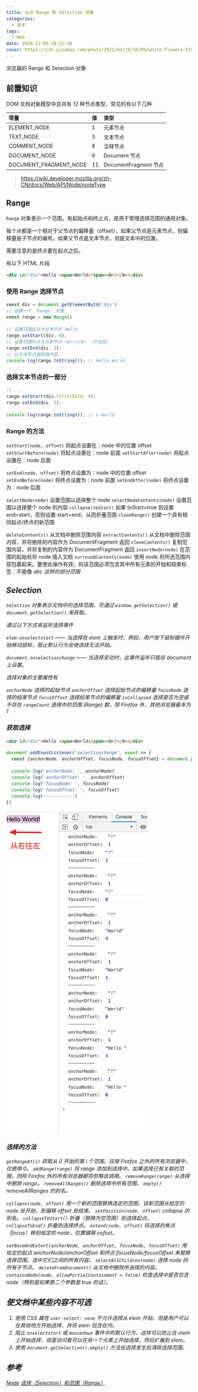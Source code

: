 ```yaml
---
title: 认识 Range 和 Selection 对象
categories:
  - 技术
tags:
  - Web
date: 2020-12-05 10:51:38
cover: https://cdn.pixabay.com/photo/2021/04/19/16/09/white-flowers-6191822_960_720.jpg
---
```


浏览器的 Range 和 Selection 对象

<!--more-->

## 前置知识

DOM 文档对象模型中总共有 12 种节点类型，常见的有以下几种

| 常量                   | 值   | 类型                  |
| :--------------------- | :--- | :-------------------- |
| ELEMENT_NODE           | 1    | 元素节点              |
| TEXT_NODE              | 3    | 文本节点              |
| COMMENT_NODE           | 8    | 注释节点              |
| DOCUMENT_NODE          | 9    | Document 节点         |
| DOCUMENT_FRAGMENT_NODE | 11   | DocumentFragment 节点 |

> https://wiki.developer.mozilla.org/zh-CN/docs/Web/API/Node/nodeType

## Range

`Range` 对象表示一个范围，有起始点和终止点，是用于管理选择范围的通用对象。

每个点都是一个相对于父节点的偏移量（offset），如果父节点是元素节点，则偏移量是子节点的编号。如果父节点是文本节点，则是文本中的位置。

需要注意的是终点要在起点之后。

有以下 HTML 片段
```html
<div id="div">Hello <span>World</span><b>!</b></div>
```

### 使用 Range 选择节点

```js
const div = document.getElementById('div')
// 创建一个 `Range` 对象
const range = new Range()

// 设置范围起点为文本节点 Hello
range.setStart(div, 0);
// 设置范围终点为元素节点 <b>!</b> （不包括）
range.setEnd(div, 2);
// 以文本形式返回其内容
console.log(range.toString()); // Hello World
```

### 选择文本节点的一部分

```js
// ...
range.setStart(div.firstChild, 4);
range.setEnd(div, 2);
  
console.log(range.toString()); // o World
```
### Range 的方法

`setStart(node, offset)` 将起点设置在：node 中的位置 offset
`setStartBefore(node)` 将起点设置在：node 前面
`setStartAfter(node)` 将起点设置在：node 后面

`setEnd(node, offset)` 将终点设置为：node 中的位置 offset
`setEndBefore(node)` 将终点设置为：node 前面
`setEndAfter(node)` 将终点设置为：node 后面

`selectNode(node)` 设置范围以选择整个 node
`selectNodeContents(node)` 设置范围以选择整个 node 的内容
`collapse(toStart)` 如果 toStart=true 则设置 end=start，否则设置 start=end，从而折叠范围
`cloneRange()` 创建一个具有相同起点/终点的新范围

`deleteContents()`  从文档中删除范围内容
`extractContents()` 从文档中删除范围内容，并将删除的内容作为 DocumentFragment 返回
`cloneContents()` 复制范围内容，并将复制的内容作为 DocumentFragment 返回
`insertNode(node)` 在范围的起始处将 node 插入文档
`surroundContents(node)` 使用 node 将所选范围内容包裹起来。要使此操作有效，则该范围必须包含其中所有元素的开始和结束标签：不能像 <i>abc 这样的部分范围

## Selection

`Selection` 对象表示文档中的选择范围，可通过 `window.getSelection()` 或 `document.getSelection()` 来获取。

通过以下方式来监听选择事件

`elem.onselectstart` —— 当选择在 elem 上触发时，例如，用户按下鼠标键并开始移动鼠标，阻止默认行为会使选择无法开始。

`document.onselectionchange` —— 当选择变动时，此事件监听只能在 document 上设置。

选择对象的主要属性有

`anchorNode` 选择的起始节点
`anchorOffset` 选择起始节点的偏移量
`focusNode` 选择的结束节点
`focusOffset` 选择结束节点的偏移量
`isCollapsed` 选择是否为空或不存在
`rangeCount` 选择中的范围 (Range) 数，除 Firefox 外，其他浏览器最多为 1


### 获取选择

```html
<div id="div">Hello <span>World</span><b>!</b></div>
```

```js
document.addEventListener('selectionchange', event => {
  const {anchorNode, anchorOffset, focusNode, focusOffset} = document.getSelection();

  console.log('anchorNode: ', anchorNode)
  console.log('anchorOffset: ', anchorOffset)
  console.log('focusNode: ', focusNode)
  console.log('focusOffset: ', focusOffset)
  console.log('----------')
})
```

![right-to-left](./images/selection-and-range/right-to-left.jpg)

### 选择的方法

`getRangeAt(i)` 获取从 0 开始的第 i 个范围。在除 Firefox 之外的所有浏览器中，仅使用 0。
`addRange(range)` 将 range 添加到选择中。如果选择已有关联的范围，则除 Firefox 外的所有浏览器都将忽略该调用。
`removeRange(range)` 从选择中删除 range。
`removeAllRanges()` 删除选择中所有范围。
`empty()` removeAllRanges 的别名。

`collapse(node, offset)` 用一个新的范围替换选定的范围，该新范围从给定的 node 处开始，到偏移 offset 处结束。
`setPosition(node, offset)` collapse 的别名。
`collapseToStart()` 折叠（替换为空范围）到选择起点。
`collapseToEnd()` 折叠到选择终点。
`extend(node, offset)` 将选择的焦点（focus）移到给定的 node，位置偏移 oofset。

`setBaseAndExtent(anchorNode, anchorOffset, focusNode, focusOffset)` 用给定的起点 anchorNode/anchorOffset 和终点 focusNode/focusOffset 来替换选择范围。选中它们之间的所有内容。
`selectAllChildren(node)` 选择 node 的所有子节点。
`deleteFromDocument()` 从文档中删除所选择的内容。
`containsNode(node, allowPartialContainment = false)` 检查选择中是否包含 node（特别是如果第二个参数是 true 的话）。


## 使文档中某些内容不可选

1. 使用 CSS 属性 `user-select: none` 不允许选择从 elem 开始，但是用户可以在其他地方开始选择，并将 elem 包含在内。
2. 阻止 `onselectstart` 或 `mousedown` 事件中的默认行为，这样可以防止在 elem 上开始选择，但是访问者可以在另一个元素上开始选择，然后扩展到 elem。
3. 使用 `document.getSelection().empty()` 方法在选择发生后清除选择范围。

## 参考

[Node](https://developer.mozilla.org/zh-CN/docs/Web/API/Node)
[选择（Selection）和范围（Range）](https://zh.javascript.info/selection-range#comments)